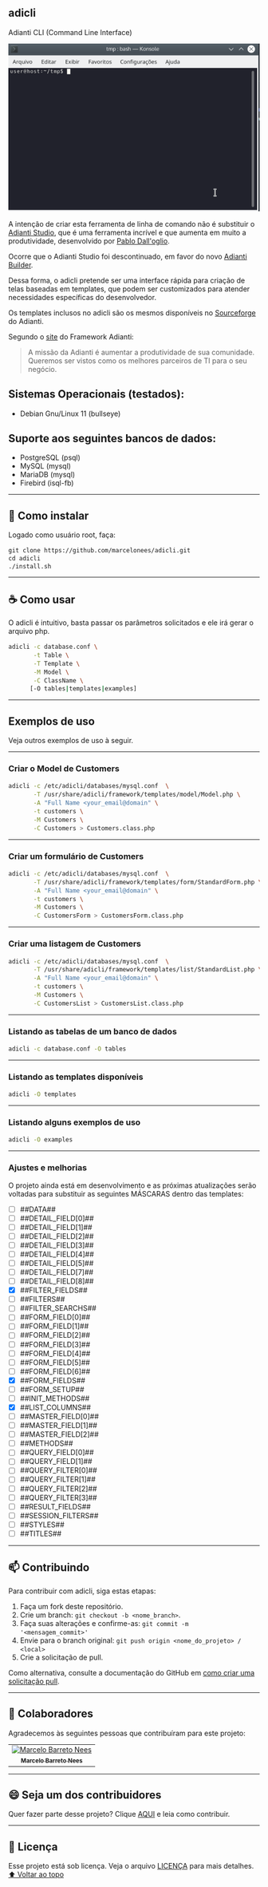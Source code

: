 ## adicli
Adianti CLI (Command Line Interface)

<img src="https://raw.githubusercontent.com/marcelonees/adicli/master/usr/share/adicli/images/screenshot.gif" alt="Screenshot">

A intenção de criar esta ferramenta de linha de comando não é substituir o [Adianti Studio](https://www.adianti.com.br/studio), que é uma ferramenta incrível e que aumenta em muito a produtividade, desenvolvido por [Pablo Dall'oglio](https://dalloglio.net).

Ocorre que o Adianti Studio foi descontinuado, em favor do novo [Adianti Builder](https://www.adiantibuilder.com.br).

Dessa forma, o adicli pretende ser uma interface rápida para criação de telas baseadas em templates, que podem ser customizados para atender necessidades específicas do desenvolvedor.

Os templates inclusos no adicli são os mesmos disponíveis no [Sourceforge](https://sourceforge.net/projects/adianti/) do Adianti.

Segundo o [site](https://www.adianti.com.br) do Framework Adianti:

>A missão da Adianti é aumentar a produtividade de sua comunidade.
Queremos ser vistos como os melhores parceiros de TI para o seu negócio.

## Sistemas Operacionais (testados):
- Debian Gnu/Linux 11 (bullseye)

## Suporte aos seguintes bancos de dados:
- PostgreSQL (psql)
- MySQL (mysql)
- MariaDB (mysql)
- Firebird (isql-fb)

---

## 🚀 Como instalar
Logado como usuário root, faça:
```
git clone https://github.com/marcelonees/adicli.git
cd adicli
./install.sh
```

---

## ☕ Como usar

O adicli é intuitivo, basta passar os parâmetros solicitados e ele irá gerar o arquivo php.

```bash
adicli -c database.conf \
       -t Table \
       -T Template \
       -M Model \
       -C ClassName \ 
      [-O tables|templates|examples]
```

---

## Exemplos de uso

Veja outros exemplos de uso à seguir.

---

### Criar o Model de Customers

```bash
adicli -c /etc/adicli/databases/mysql.conf  \
       -T /usr/share/adicli/framework/templates/model/Model.php \
       -A "Full Name <your_email@domain" \
       -t customers \
       -M Customers \
       -C Customers > Customers.class.php
```

---

### Criar um formulário de Customers

```bash
adicli -c /etc/adicli/databases/mysql.conf  \
       -T /usr/share/adicli/framework/templates/form/StandardForm.php \
       -A "Full Name <your_email@domain" \
       -t customers \
       -M Customers \
       -C CustomersForm > CustomersForm.class.php
```

---

### Criar uma listagem de Customers

```bash
adicli -c /etc/adicli/databases/mysql.conf  \
       -T /usr/share/adicli/framework/templates/list/StandardList.php \
       -A "Full Name <your_email@domain" \
       -t customers \
       -M Customers \
       -C CustomersList > CustomersList.class.php
```

---

### Listando as tabelas de um banco de dados

```bash
adicli -c database.conf -O tables
```

---

### Listando as templates disponíveis

```bash
adicli -O templates
```

---

### Listando alguns exemplos de uso

```bash
adicli -O examples
```

---

### Ajustes e melhorias

O projeto ainda está em desenvolvimento e as próximas atualizações serão voltadas para substituir as seguintes MÁSCARAS dentro das templates:

- [ ] ##DATA##
- [ ] ##DETAIL_FIELD[0]##
- [ ] ##DETAIL_FIELD[1]##
- [ ] ##DETAIL_FIELD[2]##
- [ ] ##DETAIL_FIELD[3]##
- [ ] ##DETAIL_FIELD[4]##
- [ ] ##DETAIL_FIELD[5]##
- [ ] ##DETAIL_FIELD[7]##
- [ ] ##DETAIL_FIELD[8]##
- [x] ##FILTER_FIELDS##
- [ ] ##FILTERS##
- [ ] ##FILTER_SEARCHS##
- [ ] ##FORM_FIELD[0]##
- [ ] ##FORM_FIELD[1]##
- [ ] ##FORM_FIELD[2]##
- [ ] ##FORM_FIELD[3]##
- [ ] ##FORM_FIELD[4]##
- [ ] ##FORM_FIELD[5]##
- [ ] ##FORM_FIELD[6]##
- [x] ##FORM_FIELDS##
- [ ] ##FORM_SETUP##
- [ ] ##INIT_METHODS##
- [x] ##LIST_COLUMNS##
- [ ] ##MASTER_FIELD[0]##
- [ ] ##MASTER_FIELD[1]##
- [ ] ##MASTER_FIELD[2]##
- [ ] ##METHODS##
- [ ] ##QUERY_FIELD[0]##
- [ ] ##QUERY_FIELD[1]##
- [ ] ##QUERY_FILTER[0]##
- [ ] ##QUERY_FILTER[1]##
- [ ] ##QUERY_FILTER[2]##
- [ ] ##QUERY_FILTER[3]##
- [ ] ##RESULT_FIELDS##
- [ ] ##SESSION_FILTERS##
- [ ] ##STYLES##
- [ ] ##TITLES##

---

## 📫 Contribuindo
<!---Se o seu README for longo ou se você tiver algum processo ou etapas específicas que deseja que os contribuidores sigam, considere a criação de um arquivo CONTRIBUTING.md separado--->
Para contribuir com adicli, siga estas etapas:

1. Faça um fork deste repositório.
2. Crie um branch: `git checkout -b <nome_branch>`.
3. Faça suas alterações e confirme-as: `git commit -m '<mensagem_commit>'`
4. Envie para o branch original: `git push origin <nome_do_projeto> / <local>`
5. Crie a solicitação de pull.

Como alternativa, consulte a documentação do GitHub em [como criar uma solicitação pull](https://help.github.com/en/github/collaborating-with-issues-and-pull-requests/creating-a-pull-request).


---

## 🤝 Colaboradores 

Agradecemos às seguintes pessoas que contribuíram para este projeto:

<table>
  <tr>
    <td align="center">
      <a href="https://github.com/marcelonees">
        <img src="https://avatars3.githubusercontent.com/u/923628?s=100" width="100px;" alt="Marcelo Barreto Nees"/><br>
        <sub>
          <b>Marcelo Barreto Nees</b>
        </sub>
      </a>
    </td>
  </tr>
</table>


---

## 😄 Seja um dos contribuidores<br>

Quer fazer parte desse projeto? Clique [AQUI](CONTRIBUTING.md) e leia como contribuir.

---

## 📝 Licença

Esse projeto está sob licença. Veja o arquivo [LICENÇA](LICENSE.md) para mais detalhes.
[⬆ Voltar ao topo](#adicli)<br>